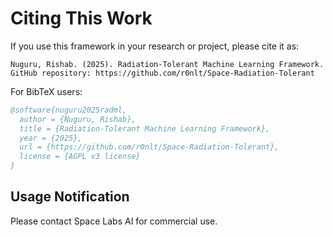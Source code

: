 # Citing This Work

If you use this framework in your research or project, please cite it as:

```
Nuguru, Rishab. (2025). Radiation-Tolerant Machine Learning Framework.
GitHub repository: https://github.com/r0nlt/Space-Radiation-Tolerant
```

For BibTeX users:
```bibtex
@software{nuguru2025radml,
  author = {Nuguru, Rishab},
  title = {Radiation-Tolerant Machine Learning Framework},
  year = {2025},
  url = {https://github.com/r0nlt/Space-Radiation-Tolerant},
  license = {AGPL v3 license}
}
```


## Usage Notification

Please contact Space Labs AI for commercial use.
